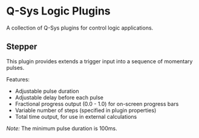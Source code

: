 # Q-Sys Logic Plugins

A collection of Q-Sys plugins for control logic applications.

## Stepper

This plugin provides extends a trigger input into a sequence of momentary pulses.

Features:
 - Adjustable pulse duration
 - Adjustable delay before each pulse
 - Fractional progress output (0.0 - 1.0) for on-screen progress bars
 - Variable number of steps (specified in plugin properties)
 - Total time output, for use in external calculations

*Note:* The minimum pulse duration is 100ms.


